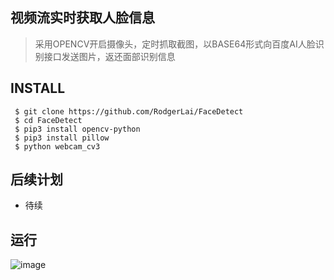 ## 视频流实时获取人脸信息
> 采用OPENCV开启摄像头，定时抓取截图，以BASE64形式向百度AI人脸识别接口发送图片，返还面部识别信息

## INSTALL
```
 $ git clone https://github.com/RodgerLai/FaceDetect
 $ cd FaceDetect
 $ pip3 install opencv-python
 $ pip3 install pillow
 $ python webcam_cv3

 ```

## 后续计划
 - 待续

## 运行

![image](https://github.com/RodgerLai/FaceDetect/doc/console.jpg)
